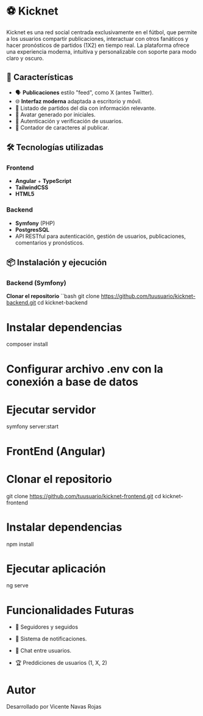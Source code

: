# ⚽ Kicknet

Kicknet es una red social centrada exclusivamente en el fútbol, que permite a los usuarios compartir publicaciones, interactuar con otros fanáticos y hacer pronósticos de partidos (1X2) en tiempo real. La plataforma ofrece una experiencia moderna, intuitiva y personalizable con soporte para modo claro y oscuro.

## 🚀 Características

- 🗣️ **Publicaciones** estilo "feed", como X (antes Twitter).
- 🌐 **Interfaz moderna** adaptada a escritorio y móvil.
- 📅 Listado de partidos del día con información relevante.
- 👤 Avatar generado por iniciales.
- 🔐 Autenticación y verificación de usuarios.
- 🧾 Contador de caracteres al publicar.

## 🛠️ Tecnologías utilizadas

### Frontend
- **Angular** + **TypeScript**
- **TailwindCSS**
- **HTML5**

### Backend
- **Symfony** (PHP)
- **PostgresSQL**
- API RESTful para autenticación, gestión de usuarios, publicaciones, comentarios y pronósticos.

## 📦 Instalación y ejecución

### Backend (Symfony)

**Clonar el repositorio**
 ``bash
git clone https://github.com/tuusuario/kicknet-backend.git
cd kicknet-backend

# Instalar dependencias
composer install

# Configurar archivo .env con la conexión a base de datos

# Ejecutar servidor
symfony server:start

# FrontEnd (Angular)
# Clonar el repositorio
git clone https://github.com/tuusuario/kicknet-frontend.git
cd kicknet-frontend

# Instalar dependencias
npm install

# Ejecutar aplicación
ng serve

# Funcionalidades Futuras

- 👤 Seguidores y seguidos

- 🔔 Sistema de notificaciones.

- 💬 Chat entre usuarios.

- 🏆 Preddiciones de usuarios (1, X, 2)

# Autor
Desarrollado por Vicente Navas Rojas
